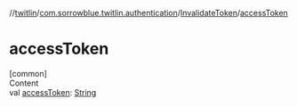 //[twitlin](../../index.md)/[com.sorrowblue.twitlin.authentication](../index.md)/[InvalidateToken](index.md)/[accessToken](access-token.md)



# accessToken  
[common]  
Content  
val [accessToken](access-token.md): [String](https://kotlinlang.org/api/latest/jvm/stdlib/kotlin/-string/index.html)  



